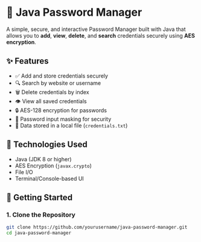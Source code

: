 # 🔐 Java Password Manager

A simple, secure, and interactive Password Manager built with Java that allows you to **add**, **view**, **delete**, and **search** credentials securely using **AES encryption**.



## ✨ Features

- ✅ Add and store credentials securely  
- 🔍 Search by website or username  
- 🗑️ Delete credentials by index  
- 👁️ View all saved credentials  
- 🔒 AES-128 encryption for passwords  
- 🔐 Password input masking for security  
- 📄 Data stored in a local file (`credentials.txt`)  



## 🧰 Technologies Used

- Java (JDK 8 or higher)  
- AES Encryption (`javax.crypto`)  
- File I/O  
- Terminal/Console-based UI  



## 🚀 Getting Started

### 1. Clone the Repository

```bash
git clone https://github.com/yourusername/java-password-manager.git
cd java-password-manager
